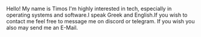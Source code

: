 Hello! My name is Timos I'm highly interested in tech, especially in operating systems and software.I speak Greek and English.If you wish to contact me feel free to message me on discord or telegram. If you wish you also may send me an E-Mail.
